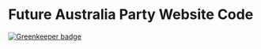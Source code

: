 # Future Australia Party Website Code

[![Greenkeeper badge](https://badges.greenkeeper.io/futureaus/website.svg)](https://greenkeeper.io/)